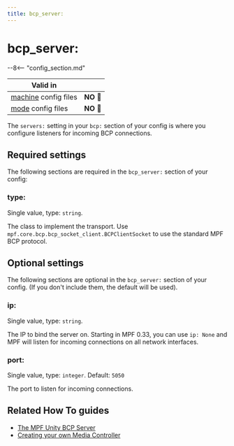 ```yaml
---
title: bcp_server:
---
```


# bcp_server:


--8<-- "config_section.md"

| Valid in | |
|-----|:----:|
|[machine](instructions/machine_config.md) config files |**NO** :no_entry_sign:|
|[mode](instructions/mode_config.md) config files|**NO** :no_entry_sign:|

The `servers:` setting in your `bcp:` section of your config is where
you configure listeners for incoming BCP connections.

## Required settings

The following sections are required in the `bcp_server:` section of your
config:

### type:

Single value, type: `string`.

The class to implement the transport. Use
`mpf.core.bcp.bcp_socket_client.BCPClientSocket` to use the standard MPF
BCP protocol.

## Optional settings

The following sections are optional in the `bcp_server:` section of your
config. (If you don't include them, the default will be used).

### ip:

Single value, type: `string`.

The IP to bind the server on. Starting in MPF 0.33, you can use
`ip: None` and MPF will listen for incoming connections on all network
interfaces.

### port:

Single value, type: `integer`. Default: `5050`

The port to listen for incoming connections.

## Related How To guides

* [The MPF Unity BCP Server](../mc/unity_bcp_server.md)
* [Creating your own Media Controller](../mc/creating_your_own.md)
